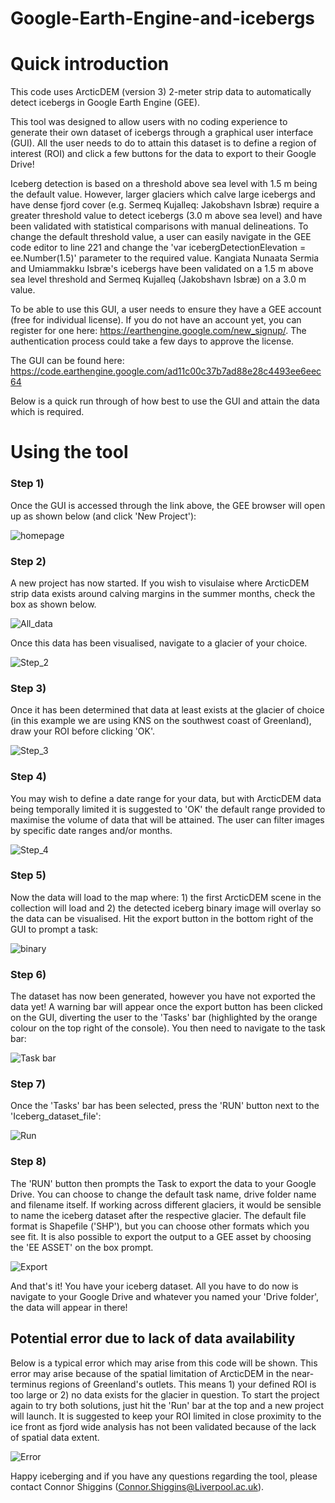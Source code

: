 # Google-Earth-Engine-and-icebergs

# **Quick introduction**

This code uses ArcticDEM (version 3) 2-meter strip data to automatically detect icebergs in Google Earth Engine (GEE).

This tool was designed to allow users with no coding experience to generate their own dataset of icebergs through a graphical user interface (GUI). All the user needs to do to attain this dataset is to define a region of interest (ROI) and click a few buttons for the data to export to their Google Drive!

Iceberg detection is based on a threshold above sea level with 1.5 m being the default value. However, larger glaciers which calve large icebergs and have dense fjord cover (e.g. Sermeq Kujalleq: Jakobshavn Isbræ) require a greater threshold value to detect icebergs (3.0 m above sea level) and have been validated with statistical comparisons with manual delineations. To change the default threshold value, a user can easily navigate in the GEE code editor to line 221 and change the 'var icebergDetectionElevation = ee.Number(1.5)' parameter to the required value. Kangiata Nunaata Sermia and Umiammakku Isbræ's icebergs have been validated on a 1.5 m above sea level threshold and Sermeq Kujalleq (Jakobshavn Isbræ) on a 3.0 m value.

To be able to use this GUI, a user needs to ensure they have a GEE account (free for individual license). If you do not have an account yet, you can register for one here: https://earthengine.google.com/new_signup/. The authentication process could take a few days to approve the license.

The GUI can be found here: https://code.earthengine.google.com/ad11c00c37b7ad88e28c4493ee6eec64

Below is a quick run through of how best to use the GUI and attain the data which is required. 

# **Using the tool**

### **Step 1)** 

Once the GUI is accessed through the link above, the GEE browser will open up as shown below (and click 'New Project'):

![homepage](https://user-images.githubusercontent.com/63847501/183452712-b48e22b9-ae8d-4be4-8ca7-0672714face4.PNG)

### **Step 2)** 

A new project has now started. If you wish to visulaise where ArcticDEM strip data exists around calving margins in the summer months, check the box as shown below.

![All_data](https://user-images.githubusercontent.com/63847501/196882284-3ca88e98-8dc1-4ebc-a1e5-97613053c0ee.PNG)

Once this data has been visualised, navigate to a glacier of your choice.

![Step_2](https://user-images.githubusercontent.com/63847501/196880706-f1e49ec9-c1e2-4ce7-b583-ed00d8009de8.PNG)

### **Step 3)** 

Once it has been determined that data at least exists at the glacier of choice (in this example we are using KNS on the southwest coast of Greenland), draw your ROI before clicking 'OK'.

![Step_3](https://user-images.githubusercontent.com/63847501/196881300-78f3ee8c-feba-460c-8986-2dae470f4bfc.PNG)

### **Step 4)**

You may wish to define a date range for your data, but with ArcticDEM data being temporally limited it is suggested to 'OK' the default range provided to maximise the volume of data that will be attained. The user can filter images by specific date ranges and/or months.

![Step_4](https://user-images.githubusercontent.com/63847501/196881501-bc03bebc-f101-4606-a5ec-3c70e3907a57.PNG)


### **Step 5)**

Now the data will load to the map where: 1) the first ArcticDEM scene in the collection will load and 2) the detected iceberg binary image will overlay so the data can be visualised. Hit the export button in the bottom right of the GUI to prompt a task:

![binary](https://user-images.githubusercontent.com/63847501/183455527-d95bec9d-6555-49a9-b92b-dd4b637abd09.PNG)

### **Step 6)**

The dataset has now been generated, however you have not exported the data yet! A warning bar will appear once the export button has been clicked on the GUI, diverting the user to the 'Tasks' bar (highlighted by the orange colour on the top right of the console). You then need to navigate to the task bar: 

![Task bar](https://user-images.githubusercontent.com/63847501/183456239-5b7d8d1d-a9bf-44a7-bdd9-a8f8702756ff.PNG)

### **Step 7)** 
Once the 'Tasks' bar has been selected, press the 'RUN' button next to the 'Iceberg_dataset_file': 

![Run](https://user-images.githubusercontent.com/63847501/183456545-88c29797-b3b5-4a2f-bce6-9c99eea2540a.PNG)

### **Step 8)** 

The 'RUN' button then prompts the Task to export the data to your Google Drive. You can choose to change the default task name, drive folder name and filename itself. If working across different glaciers, it would be sensible to name the iceberg dataset after the respective glacier. The default file format is Shapefile ('SHP'), but you can choose other formats which you see fit. It is also possible to export the output to a GEE asset by choosing the 'EE ASSET' on the box prompt.

![Export](https://user-images.githubusercontent.com/63847501/183457864-e202779e-71de-45c6-9a0a-e105b517e744.PNG)

And that's it! You have your iceberg dataset. All you have to do now is navigate to your Google Drive and whatever you named your 'Drive folder', the data will appear in there!

## **Potential error due to lack of data availability**

Below is a typical error which may arise from this code will be shown. This error may arise because of the spatial limitation of ArcticDEM in the near-terminus regions of Greenland's outlets. This means 1) your defined ROI is too large or 2) no data exists for the glacier in question. To start the project again to try both solutions, just hit the 'Run' bar at the top and a new project will launch. It is suggested to keep your ROI limited in close proximity to the ice front as fjord wide analysis has not been validated because of the lack of spatial data extent. 

![Error](https://user-images.githubusercontent.com/63847501/183460747-32c2da06-c1bb-43b6-9ada-917a3de9cf25.PNG)

Happy iceberging and if you have any questions regarding the tool, please contact Connor Shiggins (Connor.Shiggins@Liverpool.ac.uk).
